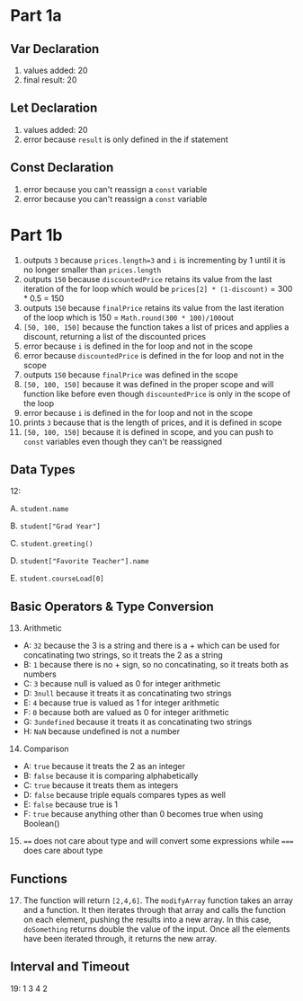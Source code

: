 # Part 1a

## Var Declaration
1. values added: 20
2. final result: 20

## Let Declaration
1. values added: 20
2. error because `result` is only defined in the if statement

## Const Declaration
1. error because you can't reassign a `const` variable
2. error because you can't reassign a `const` variable

# Part 1b

1. outputs `3` because `prices.length=3` and `i` is incrementing by 1 until it is no longer smaller than `prices.length`
2. outputs `150` because `discountedPrice` retains its value from the last iteration of the for loop which would be `prices[2] * (1-discount)` = 300 * 0.5 = 150
3. outputs `150` because `finalPrice` retains its value from the last iteration of the loop which is 150 = `Math.round(300 * 100)/100`out
4. `[50, 100, 150]` because the function takes a list of prices and applies a discount, returning a list of the discounted prices
5. error because `i` is defined in the for loop and not in the scope
6. error because `discountedPrice` is defined in the for loop and not in the scope
7. outputs `150` because `finalPrice` was defined in the scope
8. `[50, 100, 150]` because it was defined in the proper scope and will function like before even though `discountedPrice` is only in the scope of the loop
9. error because `i` is defined in the for loop and not in the scope
10. prints `3` because that is the length of prices, and it is defined in scope
11. `[50, 100, 150]` because it is defined in scope, and you can push to `const` variables even though they can't be reassigned

## Data Types
12:

A. `student.name`

B. `student["Grad Year"]`

C. `student.greeting()`

D. `student["Favorite Teacher"].name`

E. `student.courseLoad[0]`


## Basic Operators & Type Conversion

13. Arithmetic
  - A: `32` because the 3 is a string and there is a + which can be used for concatinating two strings, so it treats the 2 as a string
  - B: `1` because there is no + sign, so no concatinating, so it treats both as numbers
  - C: `3` because null is valued as 0 for integer arithmetic
  - D: `3null` because it treats it as concatinating two strings
  - E: `4` because true is valued as 1 for integer arithmetic
  - F: `0` because both are valued as 0 for integer arithmetic
  - G: `3undefined` because it treats it as concatinating two strings
  - H: `NaN` because undefined is not a number
14. Comparison
  - A: `true` because it treats the 2 as an integer
  - B: `false` because it is comparing alphabetically
  - C: `true` because it treats them as integers
  - D: `false` because triple equals compares types as well
  - E: `false` because true is 1
  - F: `true` because anything other than 0 becomes true when using Boolean()
15. `==` does not care about type and will convert some expressions while `===` does care about type

## Functions
17. The function will return `[2,4,6]`. The `modifyArray` function takes an array and a function. It then iterates through that array and calls the function on each element, pushing the results into a new array. In this case, `doSomething` returns double the value of the input. Once all the elements have been iterated through, it returns the new array.

## Interval and Timeout

19:
1
3
4
2












